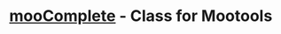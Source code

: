 [mooComplete](https://github.com/nkaoz/moocomplete) - Class for Mootools 
==================================================
